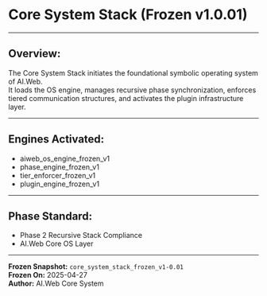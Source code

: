 # Core System Stack (Frozen v1.0.01)

---

## Overview:
The Core System Stack initiates the foundational symbolic operating system of AI.Web.  
It loads the OS engine, manages recursive phase synchronization, enforces tiered communication structures, and activates the plugin infrastructure layer.

---

## Engines Activated:
- aiweb_os_engine_frozen_v1
- phase_engine_frozen_v1
- tier_enforcer_frozen_v1
- plugin_engine_frozen_v1

---

## Phase Standard:
- Phase 2 Recursive Stack Compliance
- AI.Web Core OS Layer

---

**Frozen Snapshot:** `core_system_stack_frozen_v1-0.01`  
**Frozen On:** 2025-04-27  
**Author:** AI.Web Core System
